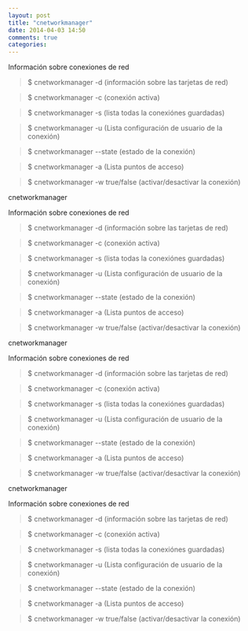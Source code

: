 ```yaml
---
layout: post
title: "cnetworkmanager"
date: 2014-04-03 14:50
comments: true
categories: 
---
```

Información sobre conexiones de red

>$ cnetworkmanager -d (información sobre las tarjetas de red) 

>$ cnetworkmanager -c (conexión activa) 

>$ cnetworkmanager -s (lista todas la conexiónes guardadas) 

>$ cnetworkmanager -u (Lista configuración de usuario de la conexión) 

>$ cnetworkmanager --state  (estado de la conexión) 

>$ cnetworkmanager -a (Lista puntos de acceso) 

>$ cnetworkmanager -w true/false  (activar/desactivar la conexión)

cnetworkmanager 

Información sobre conexiones de red

>$ cnetworkmanager -d (información sobre las tarjetas de red) 

>$ cnetworkmanager -c (conexión activa) 

>$ cnetworkmanager -s (lista todas la conexiónes guardadas) 

>$ cnetworkmanager -u (Lista configuración de usuario de la conexión) 

>$ cnetworkmanager --state  (estado de la conexión) 

>$ cnetworkmanager -a (Lista puntos de acceso) 

>$ cnetworkmanager -w true/false  (activar/desactivar la conexión)

cnetworkmanager 

Información sobre conexiones de red

>$ cnetworkmanager -d (información sobre las tarjetas de red) 

>$ cnetworkmanager -c (conexión activa) 

>$ cnetworkmanager -s (lista todas la conexiónes guardadas) 

>$ cnetworkmanager -u (Lista configuración de usuario de la conexión) 

>$ cnetworkmanager --state  (estado de la conexión) 

>$ cnetworkmanager -a (Lista puntos de acceso) 

>$ cnetworkmanager -w true/false  (activar/desactivar la conexión)

cnetworkmanager 

Información sobre conexiones de red

>$ cnetworkmanager -d (información sobre las tarjetas de red) 

>$ cnetworkmanager -c (conexión activa) 

>$ cnetworkmanager -s (lista todas la conexiónes guardadas) 

>$ cnetworkmanager -u (Lista configuración de usuario de la conexión) 

>$ cnetworkmanager --state  (estado de la conexión) 

>$ cnetworkmanager -a (Lista puntos de acceso) 

>$ cnetworkmanager -w true/false  (activar/desactivar la conexión)

